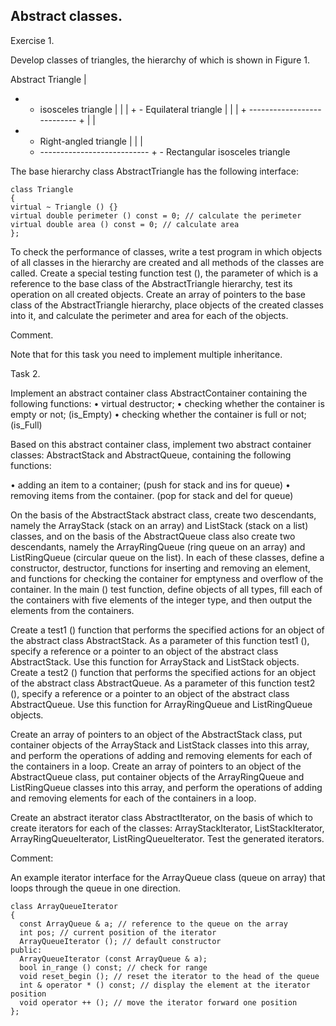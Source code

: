 
## Abstract classes.


Exercise 1.

Develop classes of triangles, the hierarchy of which is shown in Figure 1.

   Abstract Triangle
   |
   + - isosceles triangle
   | |
   | + - Equilateral triangle
   | |
   | + --------------------------- +
   | |
   + - Right-angled triangle |
      | |
      + --------------------------- + - Rectangular
                                     isosceles
                                     triangle
									 
The base hierarchy class AbstractTriangle has the following interface:

```
class Triangle
{
virtual ~ Triangle () {}
virtual double perimeter () const = 0; // calculate the perimeter
virtual double area () const = 0; // calculate area
};
```

To check the performance of classes, write a test program in which objects of all classes in the hierarchy are created and all methods of the classes are called.
Create a special testing function test (), the parameter of which is a reference to the base class of the AbstractTriangle hierarchy, test its operation on all created objects.
Create an array of pointers to the base class of the AbstractTriangle hierarchy, place objects of the created classes into it, and calculate the perimeter and area for each of the objects.

Comment.

Note that for this task you need to implement multiple inheritance. 


Task 2.

Implement an abstract container class AbstractContainer containing the following functions:
• virtual destructor;
• checking whether the container is empty or not; (is_Empty)
• checking whether the container is full or not; (is_Full)

Based on this abstract container class, implement two abstract container classes: AbstractStack and AbstractQueue, containing the following functions:

• adding an item to a container; (push for stack and ins for queue)
• removing items from the container. (pop for stack and del for queue)

On the basis of the AbstractStack abstract class, create two descendants, namely the ArrayStack (stack on an array) and ListStack (stack on a list) classes, and on the basis of the AbstractQueue class also create two descendants, namely the ArrayRingQueue (ring queue on an array) and ListRingQueue (circular queue on the list).
In each of these classes, define a constructor, destructor, functions for inserting and removing an element, and functions for checking the container for emptyness and overflow of the container.
In the main () test function, define objects of all types, fill each of the containers with five elements of the integer type, and then output the elements from the containers.

Create a test1 () function that performs the specified actions for an object of the abstract class AbstractStack. As a parameter of this function test1 (), specify a reference or a pointer to an object of the abstract class AbstractStack. Use this function for ArrayStack and ListStack objects.
Create a test2 () function that performs the specified actions for an object of the abstract class AbstractQueue. As a parameter of this function test2 (), specify a reference or a pointer to an object of the abstract class AbstractQueue. Use this function for ArrayRingQueue and ListRingQueue objects.

Create an array of pointers to an object of the AbstractStack class, put container objects of the ArrayStack and ListStack classes into this array, and perform the operations of adding and removing elements for each of the containers in a loop.
Create an array of pointers to an object of the AbstractQueue class, put container objects of the ArrayRingQueue and ListRingQueue classes into this array, and perform the operations of adding and removing elements for each of the containers in a loop.

Create an abstract iterator class AbstractIterator, on the basis of which to create iterators for each of the classes: ArrayStackIterator, ListStackIterator, ArrayRingQueueIterator, ListRingQueueIterator. Test the generated iterators.


Comment:

An example iterator interface for the ArrayQueue class (queue on array) that loops through the queue in one direction.

```
class ArrayQueueIterator
{
  const ArrayQueue & a; // reference to the queue on the array
  int pos; // current position of the iterator
  ArrayQueueIterator (); // default constructor
public:
  ArrayQueueIterator (const ArrayQueue & a);
  bool in_range () const; // check for range
  void reset_begin (); // reset the iterator to the head of the queue
  int & operator * () const; // display the element at the iterator position
  void operator ++ (); // move the iterator forward one position
};
```